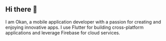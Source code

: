 ## Hi there 👋

I am Okan, a mobile application developer with a passion for creating and enjoying innovative apps. I use Flutter for building cross-platform applications and leverage Firebase for cloud services.
